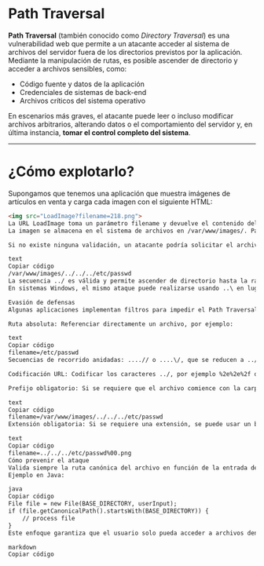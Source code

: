 # Path Traversal

**Path Traversal** (también conocido como *Directory Traversal*) es una vulnerabilidad web que permite a un atacante acceder al sistema de archivos del servidor fuera de los directorios previstos por la aplicación.  
Mediante la manipulación de rutas, es posible ascender de directorio y acceder a archivos sensibles, como:

- Código fuente y datos de la aplicación  
- Credenciales de sistemas de back-end  
- Archivos críticos del sistema operativo  

En escenarios más graves, el atacante puede leer o incluso modificar archivos arbitrarios, alterando datos o el comportamiento del servidor y, en última instancia, **tomar el control completo del sistema**.

---

# ¿Cómo explotarlo?

Supongamos que tenemos una aplicación que muestra imágenes de artículos en venta y carga cada imagen con el siguiente HTML:

```html
<img src="LoadImage?filename=218.png">
La URL LoadImage toma un parámetro filename y devuelve el contenido del archivo especificado.
La imagen se almacena en el sistema de archivos en /var/www/images/. Para devolver la imagen, la aplicación concatena el nombre de archivo (por ejemplo /var/www/images/218.png) y utiliza una API del sistema de archivos para leer su contenido.

Si no existe ninguna validación, un atacante podría solicitar el archivo /etc/passwd del sistema con una petición como:

text
Copiar código
/var/www/images/../../../etc/passwd
La secuencia ../ es válida y permite ascender de directorio hasta la raíz (/), desde donde es posible acceder a etc/passwd.
En sistemas Windows, el mismo ataque puede realizarse usando ..\ en lugar de ../.

Evasión de defensas
Algunas aplicaciones implementan filtros para impedir el Path Traversal, pero es posible eludirlos de varias maneras:

Ruta absoluta: Referenciar directamente un archivo, por ejemplo:

text
Copiar código
filename=/etc/passwd
Secuencias de recorrido anidadas: ....// o ....\/, que se reducen a ../ al normalizarse.

Codificación URL: Codificar los caracteres ../, por ejemplo %2e%2e%2f o doble codificación %252e%252e%252f. Otras codificaciones no estándar como ..%c0%af o ..%ef%bc%8f también pueden funcionar.

Prefijo obligatorio: Si se requiere que el archivo comience con la carpeta base, se puede incluir seguida de secuencias de recorrido:

text
Copiar código
filename=/var/www/images/../../../etc/passwd
Extensión obligatoria: Si se requiere una extensión, se puede usar un byte nulo para terminar la ruta antes de la extensión:

text
Copiar código
filename=../../../etc/passwd%00.png
Cómo prevenir el ataque
Valida siempre la ruta canónica del archivo en función de la entrada del usuario.
Ejemplo en Java:

java
Copiar código
File file = new File(BASE_DIRECTORY, userInput);
if (file.getCanonicalPath().startsWith(BASE_DIRECTORY)) {
    // process file
}
Este enfoque garantiza que el usuario solo pueda acceder a archivos dentro de los directorios permitidos, evitando el ascenso en el sistema de archivos.

markdown
Copiar código

